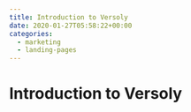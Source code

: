 ```yaml
---
title: Introduction to Versoly
date: 2020-01-27T05:58:22+00:00
categories:
  - marketing
  - landing-pages
---
```


# Introduction to Versoly